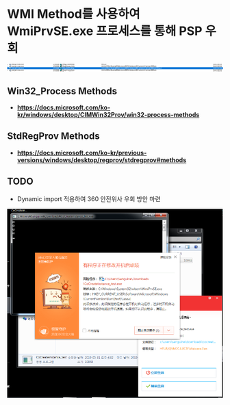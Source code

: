 # WMI Method를 사용하여 WmiPrvSE.exe 프로세스를 통해 PSP 우회

![Process monitor](https://github.com/Sanguine-Leaveret/WMI_Provider_Control/blob/master/Screenshot/Process%20monitor%20wmiprvse.png?raw=true)

## Win32_Process Methods
- **https://docs.microsoft.com/ko-kr/windows/desktop/CIMWin32Prov/win32-process-methods**

## StdRegProv Methods
- **https://docs.microsoft.com/ko-kr/previous-versions/windows/desktop/regprov/stdregprov#methods**

## TODO
- Dynamic import 적용하여 360 안전위사 우회 방안 마련

![360 PSP Detect](https://github.com/Sanguine-Leaveret/WMI_Provider_Control/blob/master/Screenshot/360%20psp%20detect.png?raw=true)